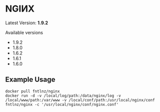 # NGIИX
Latest Version: **1.9.2**

Available versions

- 1.9.2
- 1.8.0
- 1.6.2
- 1.6.1
- 1.6.0

## Example Usage

```
docker pull fntlnz/nginx
docker run -d -v /local/log/path:/data/nginx/log -v /local/www/path:/var/www -v /local/conf/path:/usr/local/nginx/conf fntlnz/nginx -c '/usr/local/nginx/conf/nginx.conf'
```
